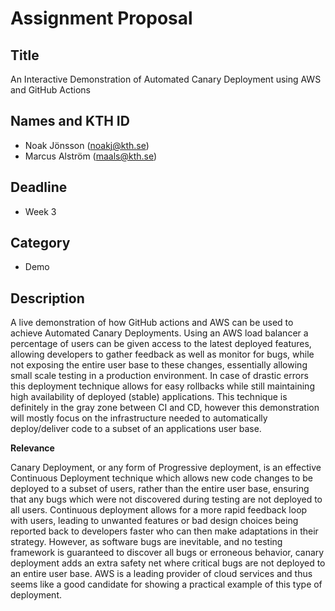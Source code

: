 # Assignment Proposal

## Title

An Interactive Demonstration of Automated Canary Deployment using AWS and GitHub Actions

## Names and KTH ID

  - Noak Jönsson (noakj@kth.se)
  - Marcus Alström (maals@kth.se)

## Deadline

- Week 3

## Category

- Demo

## Description
A live demonstration of how GitHub actions and AWS can be used to achieve Automated Canary Deployments.
Using an AWS load balancer a percentage of users can be given access to the latest deployed features, allowing developers to gather feedback as well as monitor for bugs, while not exposing the entire user base to these changes, essentially allowing small scale testing in a production environment.
In case of drastic errors this deployment technique allows for easy rollbacks while still maintaining high availability of deployed (stable) applications.
This technique is definitely in the gray zone between CI and CD, however this demonstration will mostly focus on the infrastructure needed to automatically deploy/deliver code to a subset of an applications user base.


**Relevance**

Canary Deployment, or any form of Progressive deployment, is an effective Continuous Deployment technique which allows new code changes to be deployed to a subset of users, rather than the entire user base, ensuring that any bugs which were not discovered during testing are not deployed to all users.
Continuous deployment allows for a more rapid feedback loop with users, leading to unwanted features or bad design choices being reported back to developers faster who can then make adaptations in their strategy.
However, as software bugs are inevitable, and no testing framework is guaranteed to discover all bugs or erroneous behavior, canary deployment adds an extra safety net where critical bugs are not deployed to an entire user base.
AWS is a leading provider of cloud services and thus seems like a good candidate for showing a practical example of this type of deployment.
